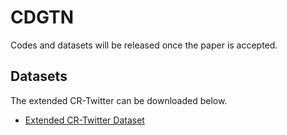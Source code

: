 # CDGTN

Codes and datasets will be released once the paper is accepted.

## Datasets

The extended CR-Twitter can be downloaded below.

- [Extended CR-Twitter Dataset](https://connectpolyu-my.sharepoint.com/:u:/g/personal/15083269d_connect_polyu_hk/ERlY9X3CA45MgSRsMSthreIB6KT1Cn7sNyEwQAHFJMsbWQ?e=isc9mG)
